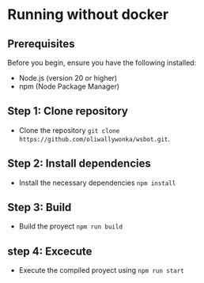 

# Running without docker

## Prerequisites
Before you begin, ensure you have the following installed:

- Node.js (version 20 or higher)
- npm (Node Package Manager)

## Step 1: Clone repository
- Clone the repository ```git clone https://github.com/oliwallywonka/wsbot.git```.

## Step 2: Install dependencies
- Install the necessary dependencies ```npm install```

## Step 3: Build
- Build the proyect ```npm run build``` 

## step 4: Excecute
- Execute the compiled proyect using ```npm run start```
